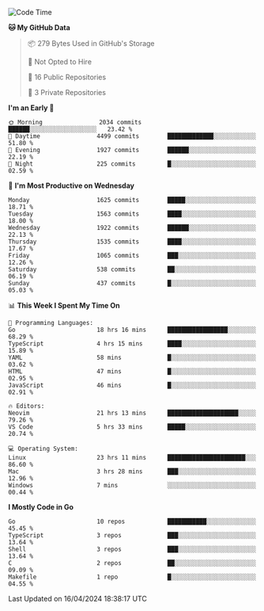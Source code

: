 <!--START_SECTION:waka-->
![Code Time](http://img.shields.io/badge/Code%20Time-509%20hrs%201%20min-blue)

**🐱 My GitHub Data** 

> 📦 279 Bytes Used in GitHub's Storage 
 > 
> 🚫 Not Opted to Hire
 > 
> 📜 16 Public Repositories 
 > 
> 🔑 3 Private Repositories 
 > 
**I'm an Early 🐤** 

```text
🌞 Morning                2034 commits        ██████░░░░░░░░░░░░░░░░░░░   23.42 % 
🌆 Daytime                4499 commits        █████████████░░░░░░░░░░░░   51.80 % 
🌃 Evening                1927 commits        ██████░░░░░░░░░░░░░░░░░░░   22.19 % 
🌙 Night                  225 commits         █░░░░░░░░░░░░░░░░░░░░░░░░   02.59 % 
```
📅 **I'm Most Productive on Wednesday** 

```text
Monday                   1625 commits        █████░░░░░░░░░░░░░░░░░░░░   18.71 % 
Tuesday                  1563 commits        ████░░░░░░░░░░░░░░░░░░░░░   18.00 % 
Wednesday                1922 commits        ██████░░░░░░░░░░░░░░░░░░░   22.13 % 
Thursday                 1535 commits        ████░░░░░░░░░░░░░░░░░░░░░   17.67 % 
Friday                   1065 commits        ███░░░░░░░░░░░░░░░░░░░░░░   12.26 % 
Saturday                 538 commits         ██░░░░░░░░░░░░░░░░░░░░░░░   06.19 % 
Sunday                   437 commits         █░░░░░░░░░░░░░░░░░░░░░░░░   05.03 % 
```


📊 **This Week I Spent My Time On** 

```text
💬 Programming Languages: 
Go                       18 hrs 16 mins      █████████████████░░░░░░░░   68.29 % 
TypeScript               4 hrs 15 mins       ████░░░░░░░░░░░░░░░░░░░░░   15.89 % 
YAML                     58 mins             █░░░░░░░░░░░░░░░░░░░░░░░░   03.62 % 
HTML                     47 mins             █░░░░░░░░░░░░░░░░░░░░░░░░   02.95 % 
JavaScript               46 mins             █░░░░░░░░░░░░░░░░░░░░░░░░   02.91 % 

🔥 Editors: 
Neovim                   21 hrs 13 mins      ████████████████████░░░░░   79.26 % 
VS Code                  5 hrs 33 mins       █████░░░░░░░░░░░░░░░░░░░░   20.74 % 

💻 Operating System: 
Linux                    23 hrs 11 mins      ██████████████████████░░░   86.60 % 
Mac                      3 hrs 28 mins       ███░░░░░░░░░░░░░░░░░░░░░░   12.96 % 
Windows                  7 mins              ░░░░░░░░░░░░░░░░░░░░░░░░░   00.44 % 
```

**I Mostly Code in Go** 

```text
Go                       10 repos            ███████████░░░░░░░░░░░░░░   45.45 % 
TypeScript               3 repos             ███░░░░░░░░░░░░░░░░░░░░░░   13.64 % 
Shell                    3 repos             ███░░░░░░░░░░░░░░░░░░░░░░   13.64 % 
C                        2 repos             ██░░░░░░░░░░░░░░░░░░░░░░░   09.09 % 
Makefile                 1 repo              █░░░░░░░░░░░░░░░░░░░░░░░░   04.55 % 
```




 Last Updated on 16/04/2024 18:38:17 UTC
<!--END_SECTION:waka-->

